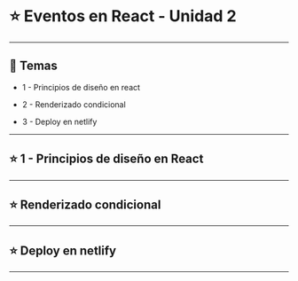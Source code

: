 # :star: Eventos en React - Unidad 2

---

## :book: Temas

- 1 - Principios de diseño en react

- 2 - Renderizado condicional

- 3 - Deploy en netlify

---

## :star: 1 - Principios de diseño en React

---

## :star: Renderizado condicional

---

## :star: Deploy en netlify

---


